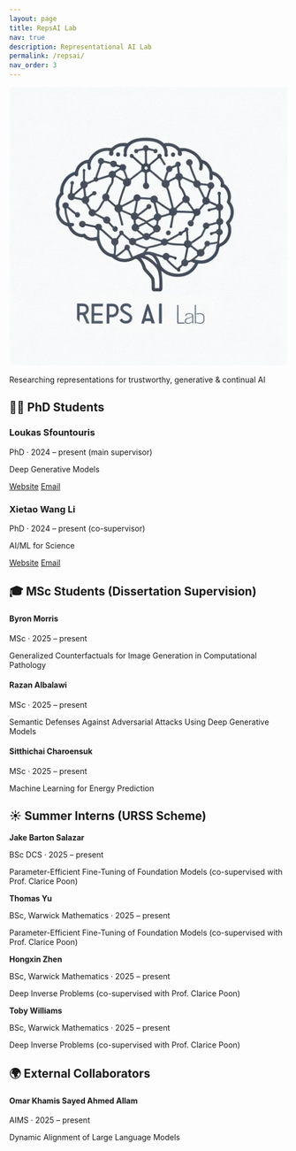 ```yaml
---
layout: page
title: RepsAI Lab
nav: true
description: Representational AI Lab
permalink: /repsai/
nav_order: 3
---
```


<!-- =========  HERO  ========= -->
<div class="lab-hero">
  <img src="/assets/img/repsai_lab.png" alt="RepsAI Lab" class="lab-logo">
  <p class="tagline">
    Researching representations for trustworthy, generative & continual AI
  </p>
</div>

<!-- ======== PHD STUDENTS ======== -->
## 🧑‍🎓 PhD Students

<div class="student-grid phd">

  <div class="student-card phd-card">
    <h3>Loukas Sfountouris</h3>
    <p class="years">PhD · 2024 – present <span class="role-note">(main supervisor)</span></p>
    <p class="topic">Deep Generative Models</p>
    <p class="card-links">
      <a href="https://.....com" target="_blank"><i class="fas fa-globe"></i> Website</a>
      <a href="mailto:loukas.sfountouris@warwick.ac.uk"><i class="fas fa-envelope"></i> Email</a>
    </p>
  </div>

  <div class="student-card phd-card">
    <h3>Xietao Wang Li</h3>
    <p class="years">PhD · 2024 – present <span class="role-note">(co-supervisor)</span></p>
    <p class="topic">AI/ML for Science</p>
    <p class="card-links">
      <a href="https://warwick.ac.uk/fac/sci/mathsys/people/students/mathsysii/wanglin/" target="_blank"><i class="fas fa-globe"></i> Website</a>
      <a href="mailto:xietao.wang-lin@warwick.ac.uk"><i class="fas fa-envelope"></i> Email</a>
    </p>
  </div>

</div>

<!-- ======== MSC STUDENTS ======== -->
## 🎓 MSc Students (Dissertation Supervision)

<div class="student-grid msc">

  <div class="student-card msc-card">
    <h4>Byron Morris</h4>
    <p class="years">MSc · 2025 – present</p>
    <p class="topic">Generalized Counterfactuals for Image Generation in Computational Pathology</p>
  </div>

  <div class="student-card msc-card">
    <h4>Razan Albalawi</h4>
    <p class="years">MSc · 2025 – present</p>
    <p class="topic">Semantic Defenses Against Adversarial Attacks Using Deep Generative Models</p>
  </div>

  <div class="student-card msc-card">
    <h4>Sitthichai Charoensuk</h4>
    <p class="years">MSc · 2025 – present</p>
    <p class="topic">Machine Learning for Energy Prediction</p>
  </div>

</div>

<!-- ======== INTERNS ======== -->
## ☀️ Summer Interns (URSS Scheme)

<div class="student-grid intern">

  <div class="student-card intern-card">
    <strong>Jake Barton Salazar</strong>
    <p>BSc DCS · 2025 – present</p>
    <p>Parameter-Efficient Fine-Tuning of Foundation Models (co-supervised with Prof. Clarice Poon)</p>
  </div>

  <div class="student-card intern-card">
    <strong>Thomas Yu</strong>
    <p>BSc, Warwick Mathematics · 2025 – present</p>
    <p>Parameter-Efficient Fine-Tuning of Foundation Models (co-supervised with Prof. Clarice Poon)</p>
  </div>

  <div class="student-card intern-card">
    <strong>Hongxin Zhen</strong>
    <p>BSc, Warwick Mathematics · 2025 – present</p>
    <p>Deep Inverse Problems (co-supervised with Prof. Clarice Poon)</p>
  </div>

  <div class="student-card intern-card">
    <strong>Toby Williams</strong>
    <p>BSc, Warwick Mathematics · 2025 – present</p>
    <p>Deep Inverse Problems (co-supervised with Prof. Clarice Poon)</p>
  </div>

</div>

<!-- ======== COLLABORATORS ======== -->
## 🌍 External Collaborators

<div class="student-grid external">

  <div class="student-card external-card">
    <h4>Omar Khamis Sayed Ahmed Allam</h4>
    <p class="years">AIMS · 2025 – present</p>
    <p class="topic">Dynamic Alignment of Large Language Models</p>
  </div>
</div>
